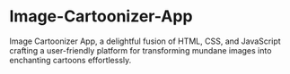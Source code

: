 # Image-Cartoonizer-App
Image Cartoonizer App, a delightful fusion of HTML, CSS, and JavaScript crafting a user-friendly platform for transforming mundane images into enchanting cartoons effortlessly.
